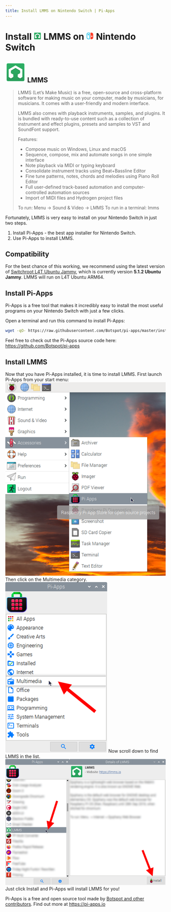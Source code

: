 ```yaml
---
title: Install LMMS on Nintendo Switch | Pi-Apps
---
```

<div class="simple-install-content content">

# Install <img src="/img/app-icons/LMMS/icon-64.png" height=24> LMMS on <img src=/img/other-icons/switch-icon.svg height=24> Nintendo Switch

## <img src="/img/app-icons/LMMS/icon-64.png"> LMMS
> LMMS (Let’s Make Music) is a free, open-source and cross-platform software for making music on your computer, made by musicians, for musicians. It comes with a user-friendly and modern interface.
> 
> LMMS also comes with playback instruments, samples, and plugins. It is bundled with ready-to-use content such as a collection of instrument and effect plugins, presets and samples to VST and SoundFont support.
> 
> Features:
>  - Compose music on Windows, Linux and macOS
>  - Sequence, compose, mix and automate songs in one simple interface
>  - Note playback via MIDI or typing keyboard
>  - Consolidate instrument tracks using Beat+Bassline Editor
>  - Fine tune patterns, notes, chords and melodies using Piano Roll Editor
>  - Full user-defined track-based automation and computer-controlled automation sources
>  - Import of MIDI files and Hydrogen project files
> 
> To run: Menu -> Sound & Video -> LMMS
> To run in a terminal: lmms

Fortunately, LMMS is very easy to install on your Nintendo Switch in just two steps.
1. Install Pi-Apps - the best app installer for Nintendo Switch.
2. Use Pi-Apps to install LMMS.
</div>
<div class="simple-install-content content">

## Compatibility
For the best chance of this working, we recommend using the latest version of [Switchroot L4T Ubuntu Jammy](https://wiki.switchroot.org/wiki/linux/l4t-ubuntu-jammy-installation-guide), which is currently version **5.1.2 Ubuntu Jammy**.
LMMS will run on L4T Ubuntu ARM64.
</div>
<div class="simple-install-content content">

## Install Pi-Apps

Pi-Apps is a free tool that makes it incredibly easy to install the most useful programs on your Nintendo Switch with just a few clicks.

Open a terminal and run this command to install Pi-Apps:
```bash
wget -qO- https://raw.githubusercontent.com/Botspot/pi-apps/master/install | bash
```
Feel free to check out the Pi-Apps source code here: https://github.com/Botspot/pi-apps
</div>
<div class="simple-install-content content">

## Install LMMS

Now that you have Pi-Apps installed, it is time to install LMMS.
First launch Pi-Apps from your start menu:
<img src="/img/start-menu.png">
Then click on the Multimedia category.
<img src="/img/category-selections/Multimedia.png">
Now scroll down to find LMMS in the list.
<img src="/img/app-icons/LMMS/app-selection.png">
Just click Install and Pi-Apps will install LMMS for you!
</div>
<div class="simple-install-content content">

Pi-Apps is a free and open source tool made by [Botspot and other contributors](/about/#contributors). Find out more at https://pi-apps.io
</div>
